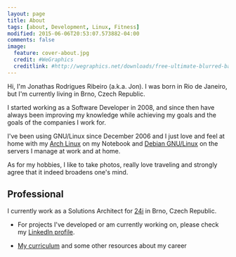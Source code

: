 ```yaml
---
layout: page
title: About
tags: [about, Development, Linux, Fitness]
modified: 2015-06-06T20:53:07.573882-04:00
comments: false
image:
  feature: cover-about.jpg
  credit: #WeGraphics
  creditlink: #http://wegraphics.net/downloads/free-ultimate-blurred-background-pack/
---
```

 
Hi, I'm Jonathas Rodrigues Ribeiro (a.k.a. Jon). I was born in Rio de Janeiro, but I'm currently living in Brno, Czech Republic.

I started working as a Software Developer in 2008, and since then have always been improving my knowledge while achieving my goals and the goals of the companies I work for.

I've been using GNU/Linux since December 2006 and I just love and feel at home with my [Arch Linux](http://archlinux.org) on my Notebook and [Debian GNU/Linux](http://debian.org) on the servers I manage at work and at home.

As for my hobbies, I like to take photos, really love traveling and strongly agree that it indeed broadens one's mind.

## Professional

I currently work as a Solutions Architect for [24i](http://24i.com) in Brno, Czech Republic.

* For projects I've developed or am currently working on, please check my [LinkedIn profile](https://www.linkedin.com/in/jonathasribeiro/).

* [My curriculum](https://jonathas.com/curriculum-vitae) and some other resources about my career
